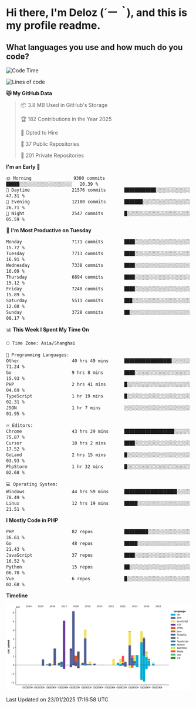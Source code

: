 # **Hi there, I'm Deloz (*´ー｀*), and this is my profile readme.**

## **What languages you use and how much do you code?**

<!--START_SECTION:waka-->
![Code Time](http://img.shields.io/badge/Code%20Time-5%2C580%20hrs%2018%20mins-blue)

![Lines of code](https://img.shields.io/badge/From%20Hello%20World%20I%27ve%20Written-44.2%20million%20lines%20of%20code-blue)

**🐱 My GitHub Data** 

> 📦 3.8 MB Used in GitHub's Storage 
 > 
> 🏆 182 Contributions in the Year 2025
 > 
> 💼 Opted to Hire
 > 
> 📜 37 Public Repositories 
 > 
> 🔑 201 Private Repositories 
 > 
**I'm an Early 🐤** 

```text
🌞 Morning                9300 commits        █████░░░░░░░░░░░░░░░░░░░░   20.39 % 
🌆 Daytime                21576 commits       ████████████░░░░░░░░░░░░░   47.31 % 
🌃 Evening                12180 commits       ███████░░░░░░░░░░░░░░░░░░   26.71 % 
🌙 Night                  2547 commits        █░░░░░░░░░░░░░░░░░░░░░░░░   05.59 % 
```
📅 **I'm Most Productive on Tuesday** 

```text
Monday                   7171 commits        ████░░░░░░░░░░░░░░░░░░░░░   15.72 % 
Tuesday                  7713 commits        ████░░░░░░░░░░░░░░░░░░░░░   16.91 % 
Wednesday                7338 commits        ████░░░░░░░░░░░░░░░░░░░░░   16.09 % 
Thursday                 6894 commits        ████░░░░░░░░░░░░░░░░░░░░░   15.12 % 
Friday                   7248 commits        ████░░░░░░░░░░░░░░░░░░░░░   15.89 % 
Saturday                 5511 commits        ███░░░░░░░░░░░░░░░░░░░░░░   12.08 % 
Sunday                   3728 commits        ██░░░░░░░░░░░░░░░░░░░░░░░   08.17 % 
```


📊 **This Week I Spent My Time On** 

```text
🕑︎ Time Zone: Asia/Shanghai

💬 Programming Languages: 
Other                    40 hrs 49 mins      ██████████████████░░░░░░░   71.24 % 
Go                       9 hrs 8 mins        ████░░░░░░░░░░░░░░░░░░░░░   15.93 % 
PHP                      2 hrs 41 mins       █░░░░░░░░░░░░░░░░░░░░░░░░   04.69 % 
TypeScript               1 hr 19 mins        █░░░░░░░░░░░░░░░░░░░░░░░░   02.31 % 
JSON                     1 hr 7 mins         ░░░░░░░░░░░░░░░░░░░░░░░░░   01.95 % 

🔥 Editors: 
Chrome                   43 hrs 29 mins      ███████████████████░░░░░░   75.87 % 
Cursor                   10 hrs 2 mins       ████░░░░░░░░░░░░░░░░░░░░░   17.52 % 
GoLand                   2 hrs 15 mins       █░░░░░░░░░░░░░░░░░░░░░░░░   03.93 % 
PhpStorm                 1 hr 32 mins        █░░░░░░░░░░░░░░░░░░░░░░░░   02.68 % 

💻 Operating System: 
Windows                  44 hrs 59 mins      ████████████████████░░░░░   78.49 % 
Linux                    12 hrs 19 mins      █████░░░░░░░░░░░░░░░░░░░░   21.51 % 
```

**I Mostly Code in PHP** 

```text
PHP                      82 repos            █████████░░░░░░░░░░░░░░░░   36.61 % 
Go                       48 repos            █████░░░░░░░░░░░░░░░░░░░░   21.43 % 
JavaScript               37 repos            ████░░░░░░░░░░░░░░░░░░░░░   16.52 % 
Python                   15 repos            ██░░░░░░░░░░░░░░░░░░░░░░░   06.70 % 
Vue                      6 repos             █░░░░░░░░░░░░░░░░░░░░░░░░   02.68 % 
```



**Timeline**

![Lines of Code chart](https://raw.githubusercontent.com/deloz/deloz/main/assets/bar_graph.png)


 Last Updated on 23/01/2025 17:16:58 UTC
<!--END_SECTION:waka-->
